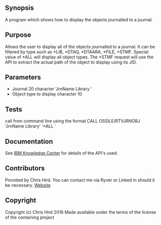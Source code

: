 ## Synopsis
A program which shows how to display the objects journalled to a journal.

## Purpose
Allows the user to display all of the objects journalled to a journal. It can be filtered by type such as *LIB, *DTAQ, *DTAARA, *FILE, *STMF.
Special value of *ALL will display all object types. The *STMF request will use the API to extract the actual path of the object to display using its JID.

## Parameters
* Journal 20 character 'JrnName   Library   '
* Object type to display character 10 

## Tests
call from command line using the format CALL OSSILE/RTVJRNOBJ 'JrnName   Library' '*ALL      '

## Documentation
See [IBM Knowledge Center](http://www.ibm.com/support/knowledgecenter/ssw_ibm_i) for details of the API's used.

## Contributors
Provided by Chris Hird. You can contact me via Ryver or Linked in should it be necessary.
[Website](http://www.shieldadvanced.com)
   
## Copyright
Copyright (c) Chris Hird 2016 Made available under the terms of the license of the containing project              